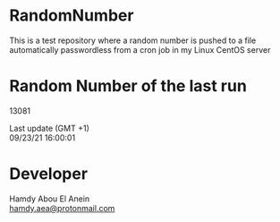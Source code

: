 # RandomNumber    
This is a test repository where a random number is pushed to a file automatically passwordless from a cron job in my Linux CentOS server    
# Random Number of the last run   
13081
      
Last update (GMT +1)    
09/23/21 16:00:01
# Developer    
Hamdy Abou El Anein   
hamdy.aea@protonmail.com
